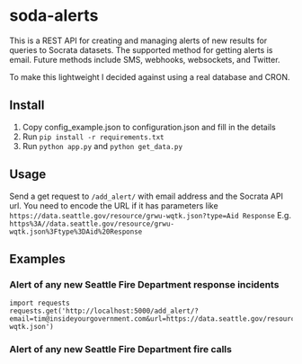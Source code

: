 # soda-alerts
This is a REST API for creating and managing alerts of new results for queries to Socrata datasets. The supported method for getting alerts is email. Future methods include SMS, webhooks, websockets, and Twitter. 

To make this lightweight I decided against using a real database and CRON.

## Install

1. Copy config_example.json to configuration.json and fill in the details
2. Run `pip install -r requirements.txt`
3. Run `python app.py` and `python get_data.py`

## Usage

Send a get request to `/add_alert/` with email address and the Socrata API url. You need to encode the URL if it has parameters like  `https://data.seattle.gov/resource/grwu-wqtk.json?type=Aid Response` E.g. `https%3A//data.seattle.gov/resource/grwu-wqtk.json%3Ftype%3DAid%20Response`

## Examples

### Alert of any new Seattle Fire Department response incidents

```
import requests
requests.get('http://localhost:5000/add_alert/?email=tim@insideyourgovernment.com&url=https://data.seattle.gov/resource/grwu-wqtk.json')
```

### Alert of any new Seattle Fire Department fire calls 
